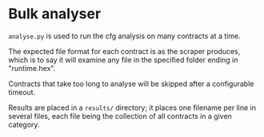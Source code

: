 # Bulk analyser

`analyse.py` is used to run the cfg analysis on many contracts at a time.

The expected file format for each contract is as the scraper produces,
which is to say it will examine any file in the specified folder ending in
"runtime.hex".

Contracts that take too long to analyse will be skipped after a configurable
timeout.

Results are placed in a `results/` directory; it places one filename per line
in several files, each file being the collection of all contracts in a given
category.
